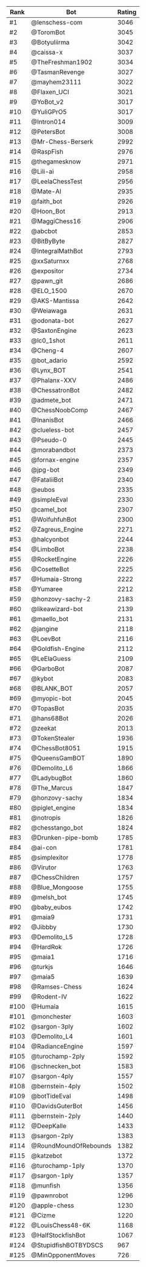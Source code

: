 Rank|Bot|Rating
---|---|---
#1|@lenschess-com|3046
#2|@ToromBot|3045
#3|@Botyuliirma|3042
#4|@caissa-x|3037
#5|@TheFreshman1902|3034
#6|@TasmanRevenge|3027
#7|@mayhem23111|3022
#8|@Flaxen_UCI|3021
#9|@YoBot_v2|3017
#10|@YuliGPrO5|3017
#11|@Intron014|3009
#12|@PetersBot|3008
#13|@Mr-Chess-Berserk|2992
#14|@RaspFish|2976
#15|@thegamesknow|2971
#16|@Lili-ai|2958
#17|@LeelaChessTest|2956
#18|@Mate-AI|2935
#19|@faith_bot|2926
#20|@Hoon_Bot|2913
#21|@MaggiChess16|2906
#22|@abcbot|2853
#23|@BitByByte|2827
#24|@IntegralMathBot|2793
#25|@xxSaturnxx|2768
#26|@expositor|2734
#27|@pawn_git|2686
#28|@ELO_1500|2670
#29|@AKS-Mantissa|2642
#30|@Weiawaga|2631
#31|@odonata-bot|2627
#32|@SaxtonEngine|2623
#33|@lc0_1shot|2611
#34|@Cheng-4|2607
#35|@bot_adario|2592
#36|@Lynx_BOT|2541
#37|@Phalanx-XXV|2486
#38|@ChessatronBot|2482
#39|@admete_bot|2471
#40|@ChessNoobComp|2467
#41|@InanisBot|2466
#42|@clueless-bot|2457
#43|@Pseudo-0|2445
#44|@morabandbot|2373
#45|@fornax-engine|2357
#46|@jpg-bot|2349
#47|@FataliiBot|2340
#48|@eubos|2335
#49|@simpleEval|2330
#50|@camel_bot|2307
#51|@WolfuhfuhBot|2300
#52|@Zagreus_Engine|2271
#53|@halcyonbot|2244
#54|@LimboBot|2238
#55|@RocketEngine|2226
#56|@CosetteBot|2225
#57|@Humaia-Strong|2222
#58|@Yumaree|2212
#59|@honzovy-sachy-2|2183
#60|@likeawizard-bot|2139
#61|@maello_bot|2131
#62|@jangine|2118
#63|@LoevBot|2116
#64|@Goldfish-Engine|2112
#65|@LeElaGuess|2109
#66|@GarboBot|2087
#67|@kybot|2083
#68|@BLANK_BOT|2057
#69|@myopic-bot|2045
#70|@TopasBot|2035
#71|@hans68Bot|2026
#72|@zeekat|2013
#73|@TokenStealer|1936
#74|@ChessBot8051|1915
#75|@QueensGamBOT|1890
#76|@Demolito_L6|1866
#77|@LadybugBot|1860
#78|@The_Marcus|1847
#79|@honzovy-sachy|1834
#80|@piglet_engine|1834
#81|@notropis|1826
#82|@chesstango_bot|1824
#83|@Drunken-pipe-bomb|1785
#84|@ai-con|1781
#85|@simplexitor|1778
#86|@Virutor|1763
#87|@ChessChildren|1757
#88|@Blue_Mongoose|1755
#89|@melsh_bot|1745
#90|@baby_eubos|1742
#91|@maia9|1731
#92|@Jibbby|1730
#93|@Demolito_L5|1728
#94|@HardRok|1726
#95|@maia1|1716
#96|@turkjs|1646
#97|@maia5|1639
#98|@Ramses-Chess|1624
#99|@Rodent-IV|1622
#100|@Humaia|1615
#101|@monchester|1603
#102|@sargon-3ply|1602
#103|@Demolito_L4|1601
#104|@RadianceEngine|1597
#105|@turochamp-2ply|1592
#106|@schnecken_bot|1583
#107|@sargon-4ply|1557
#108|@bernstein-4ply|1502
#109|@botTideEval|1498
#110|@DavidsGuterBot|1456
#111|@bernstein-2ply|1440
#112|@DeepKalle|1433
#113|@sargon-2ply|1383
#114|@RoundMoundOfRebounds|1382
#115|@katzebot|1372
#116|@turochamp-1ply|1370
#117|@sargon-1ply|1357
#118|@munfish|1356
#119|@pawnrobot|1296
#120|@apple-chess|1230
#121|@Cizme|1220
#122|@LouisChess48-6K|1168
#123|@HalfStockfishBot|1067
#124|@StupidfishBOTBYDSCS|967
#125|@MinOpponentMoves|726
